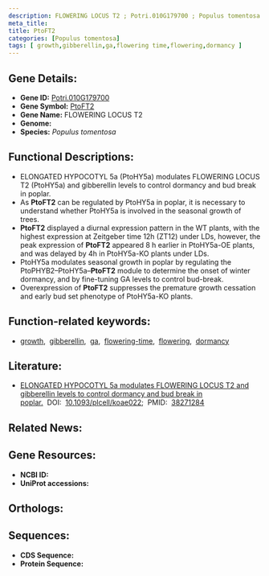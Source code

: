 ```yaml
---
description: FLOWERING LOCUS T2 ; Potri.010G179700 ; Populus tomentosa
meta_title:
title: PtoFT2
categories: [Populus tomentosa]
tags: [ growth,gibberellin,ga,flowering time,flowering,dormancy ]
---
```


## Gene Details:
- **Gene ID:** [Potri.010G179700]()
- **Gene Symbol:** <u>PtoFT2</u>
- **Gene Name:** FLOWERING LOCUS T2
- **Genome:** []()
- **Species:** *Populus tomentosa*

## Functional Descriptions:
   - ELONGATED HYPOCOTYL 5a (PtoHY5a) modulates FLOWERING LOCUS T2 (PtoHY5a) and gibberellin levels to control dormancy and bud break in poplar.
   - As **PtoFT2** can be regulated by PtoHY5a in poplar, it is necessary to understand whether PtoHY5a is involved in the seasonal growth of trees.
   - **PtoFT2** displayed a diurnal expression pattern in the WT plants, with the highest expression at Zeitgeber time 12h (ZT12) under LDs, however, the peak expression of **PtoFT2** appeared 8 h earlier in PtoHY5a-OE plants, and was delayed by 4h in PtoHY5a-KO plants under LDs.
   - PtoHY5a modulates seasonal growth in poplar by regulating the PtoPHYB2–PtoHY5a–**PtoFT2** module to determine the onset of winter dormancy, and by fine-tuning GA levels to control bud-break.
   - Overexpression of **PtoFT2** suppresses the premature growth cessation and early bud set phenotype of PtoHY5a-KO plants.

## Function-related keywords:
   - [growth](/tags/growth/),&nbsp;&nbsp;[gibberellin](/tags/gibberellin/),&nbsp;&nbsp;[ga](/tags/ga/),&nbsp;&nbsp;[flowering-time](/tags/flowering-time/),&nbsp;&nbsp;[flowering](/tags/flowering/),&nbsp;&nbsp;[dormancy](/tags/dormancy/)

## Literature:
   - [ELONGATED HYPOCOTYL 5a modulates FLOWERING LOCUS T2 and gibberellin levels to control dormancy and bud break in poplar.](https://doi.org/10.1093/plcell/koae022)&nbsp;&nbsp;DOI:&nbsp;&nbsp;[10.1093/plcell/koae022](https://doi.org/10.1093/plcell/koae022);&nbsp;&nbsp;PMID:&nbsp;&nbsp;[38271284](https://pubmed.ncbi.nlm.nih.gov/38271284/)

## Related News:

## Gene Resources:
- **NCBI ID:**  [](https://www.ncbi.nlm.nih.gov/gene/?term=)
- **UniProt accessions:**  [](https://www.uniprot.org/uniprotkb//entry)

## Orthologs:

## Sequences:
- **CDS Sequence:**
- **Protein Sequence:**
